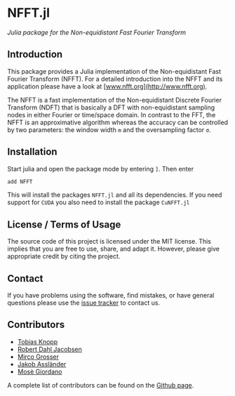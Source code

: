 # NFFT.jl

*Julia package for the Non-equidistant Fast Fourier Transform*

## Introduction

This package provides a Julia implementation of the Non-equidistant Fast Fourier Transform (NFFT).
For a detailed introduction into the NFFT and its application please have a look at [www.nfft.org](http://www.nfft.org).

The NFFT is a fast implementation of the Non-equidistant Discrete Fourier Transform (NDFT) that is
basically a DFT with non-equidistant sampling nodes in either Fourier or time/space domain.
In contrast to the FFT, the NFFT is an approximative algorithm whereas the accuracy can be controlled
by two parameters: the window width `m` and the oversampling factor `σ`.

## Installation

Start julia and open the package mode by entering `]`. Then enter
```julia
add NFFT
```
This will install the packages `NFFT.jl` and all its dependencies. 
If you need support for `CUDA` you also need to install the package `CuNFFT.jl`

## License / Terms of Usage

The source code of this project is licensed under the MIT license. This implies that
you are free to use, share, and adapt it. However, please give appropriate credit
by citing the project.

## Contact

If you have problems using the software, find mistakes, or have general questions please use
the [issue tracker](https://github.com/tknopp/NFFT.jl/issues) to contact us.

## Contributors

* [Tobias Knopp](https://www.tuhh.de/ibi/people/tobias-knopp-head-of-institute.html)
* [Robert Dahl Jacobsen](https://github.com/robertdj)
* [Mirco Grosser](https://github.com/migrosser)
* [Jakob Assländer](https://med.nyu.edu/faculty/jakob-asslaender)
* [Mosè Giordano](https://github.com/giordano)

A complete list of contributors can be found on the [Github page](https://github.com/tknopp/NFFT.jl/graphs/contributors).